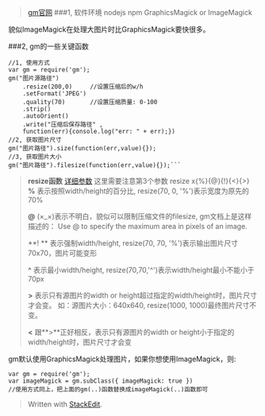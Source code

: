
> [gm官网](http://aheckmann.github.io/gm)
###1, 软件环境
> nodejs
> npm
> GraphicsMagick or ImageMagick

貌似ImageMagick在处理大图片时比GraphicsMagick要快很多。

###2, gm的一些关键函数
```
//1, 使用方式
var gm = require('gm');
gm("图片源路径")
    .resize(200,0)     //设置压缩后的w/h
    .setFormat('JPEG')
    .quality(70)       //设置压缩质量: 0-100
    .strip()
    .autoOrient()
    .write("压缩后保存路径" , 
    function(err){console.log("err: " + err);})
//2, 获取图片尺寸
gm("图片路径").size(function(err,value){});
//3, 获取图片大小
gm("图片路径").filesize(function(err,value){});```
```

> **resize函数**
> [详细参数](http://www.graphicsmagick.org/GraphicsMagick.html#details-resize)
> 这里需要注意第3个参数
> resize <width>x<height>{%}{@}{!}{<}{>}
> **%** 
> 表示按照width/height的百分比, resize(70, 0, '%')表示宽度为原先的70%
> 
> **@**
> (×_×)表示不明白，貌似可以限制压缩文件的filesize, gm文档上是这样描述的：
> Use @ to specify the maximum area in pixels of an image.
> 
> **! **
> 表示强制width/height, resize(70, 70, '%')表示输出图片尺寸70x70，图片可能变形
> 
> **^**
> 表示最小width/height, resize(70,70,'^')表示width/height最小不能小于70px
> 
> **\>**
> 表示只有源图片的width or height超过指定的width/height时，图片尺寸才会变。
> 如：源图片大小：640x640, resize(1000, 1000)最终图片尺寸不变。
> 
> **<**
> 跟**\>**正好相反，表示只有源图片的width or height小于指定的width/height时，图片尺寸才会变

gm默认使用GraphicsMagick处理图片，如果你想使用ImageMagick，则:

```
var gm = require('gm');
var imageMagick = gm.subClass({ imageMagick: true })
//使用方式同上，把上面的gm(..)函数替换成imageMagick(..)函数即可
```

> Written with [StackEdit](https://stackedit.io/).